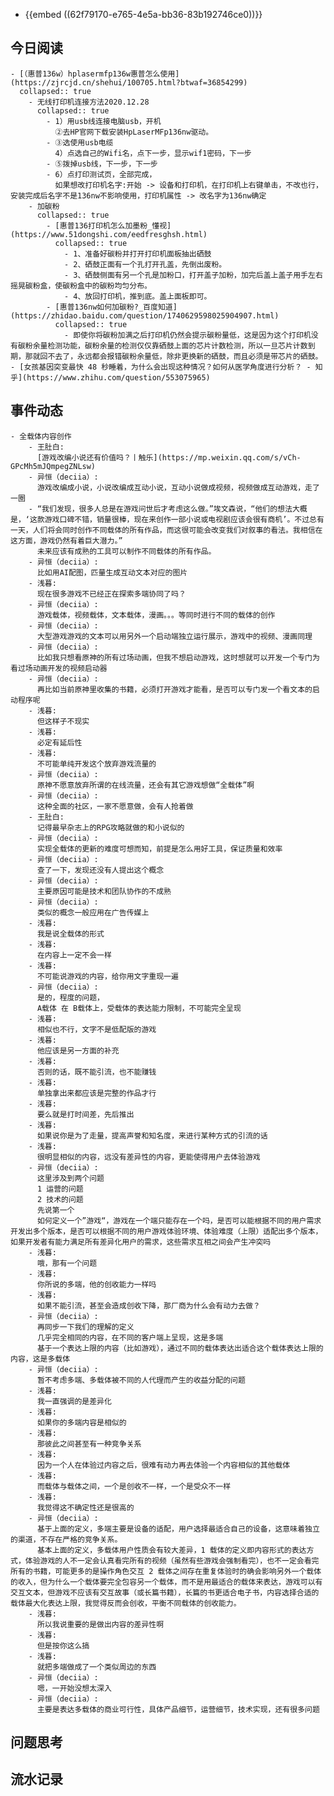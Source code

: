 - {{embed ((62f79170-e765-4e5a-bb36-83b192746ce0))}}
## 今日阅读
	- [（惠普136w）hplasermfp136w惠普怎么使用](https://zjrcjd.cn/shehui/100705.html?btwaf=36854299)
	  collapsed:: true
		- 无线打印机连接方法2020.12.28
		  collapsed:: true
			- 1）用usb线连接电脑usb，开机
			  ②去HP官网下载安装HpLaserMFp136nw驱动。
			- ③选使用usb电缆
			  4）点选自己的Wifi名，点下一步，显示wif1密码，下一步
			- ⑤拨掉usb线，下一步，下一步
			- 6）点打印测试页，全部完成，
			  如果想改打印机名字:开始 -> 设备和打印机，在打印机上右键单击，不改也行，安装完成后名字不是136nw不影响使用，打印机属性 -> 改名字为136nw确定
		- 加碳粉
		  collapsed:: true
			- [惠普136打印机怎么加墨粉_懂视](https://www.51dongshi.com/eedfresghsh.html)
			  collapsed:: true
				- 1、准备好碳粉并打开打印机面板抽出硒鼓
				- 2、硒鼓正面有一个孔打开孔盖，先倒出废粉。
				- 3、硒鼓侧面有另一个孔是加粉口，打开盖子加粉，加完后盖上盖子用手左右摇晃碳粉盒，使碳粉盒中的碳粉均匀分布。
				- 4、放回打印机，推到底。盖上面板即可。
			- [惠普136nw如何加碳粉?_百度知道](https://zhidao.baidu.com/question/1740629598025904907.html)
			  collapsed:: true
				- 即使你将碳粉加满之后打印机仍然会提示碳粉量低，这是因为这个打印机没有碳粉余量检测功能，碳粉余量的检测仅仅靠硒鼓上面的芯片计数检测，所以一旦芯片计数到期，那就回不去了，永远都会报错碳粉余量低，除非更换新的硒鼓，而且必须是带芯片的硒鼓。
	- [女孩基因突变最快 48 秒睡着，为什么会出现这种情况？如何从医学角度进行分析？ - 知乎](https://www.zhihu.com/question/553075965)
## 事件动态
	- 全载体内容创作
		- 王肚白:
		  [游戏改编小说还有价值吗？丨触乐](https://mp.weixin.qq.com/s/vCh-GPcMh5mJQmpegZNLsw)
		- 异恒（deciia）:
		  游戏改编成小说，小说改编成互动小说，互动小说做成视频，视频做成互动游戏，走了一圈
		- “我们发现，很多人总是在游戏问世后才考虑这么做。”埃文森说，“他们的想法大概是，‘这款游戏口碑不错，销量很棒，现在来创作一部小说或电视剧应该会很有商机’。不过总有一天，人们将会同时创作不同载体的所有作品，而这很可能会改变我们对叙事的看法。我相信在这方面，游戏仍然有着巨大潜力。”
		  未来应该有成熟的工具可以制作不同载体的所有作品。
		- 异恒（deciia）:
		  比如用AI配图，匹量生成互动文本对应的图片
		- 浅暮:
		  现在很多游戏不已经正在探索多端协同了吗？
		- 异恒（deciia）:
		  游戏载体，视频载体，文本载体，漫画。。。等同时进行不同的载体的创作
		- 异恒（deciia）:
		  大型游戏游戏的文本可以用另外一个启动端独立运行展示，游戏中的视频、漫画同理
		- 异恒（deciia）:
		  比如我只想看原神的所有过场动画，但我不想启动游戏，这时想就可以开发一个专门为看过场动画开发的视频启动器
		- 异恒（deciia）:
		  再比如当前原神里收集的书籍，必须打开游戏才能看，是否可以专门发一个看文本的启动程序呢
		- 浅暮:
		  但这样子不现实
		- 浅暮:
		  必定有延后性
		- 浅暮:
		  不可能单纯开发这个放弃游戏流量的
		- 异恒（deciia）:
		  原神不愿意放弃所谓的在线流量，还会有其它游戏想做“全载体”啊
		- 异恒（deciia）:
		  这种全面的社区，一家不愿意做，会有人抢着做
		- 王肚白:
		  记得最早杂志上的RPG攻略就做的和小说似的
		- 异恒（deciia）:
		  实现全载体的更新的难度可想而知，前提是怎么用好工具，保证质量和效率
		- 异恒（deciia）:
		  查了一下，发现还没有人提出这个概念
		- 异恒（deciia）:
		  主要原因可能是技术和团队协作的不成熟
		- 异恒（deciia）:
		  类似的概念一般应用在广告传媒上
		- 浅暮:
		  我是说全载体的形式
		- 浅暮:
		  在内容上一定不会一样
		- 浅暮:
		  不可能说游戏的内容，给你用文字重现一遍
		- 异恒（deciia）:
		  是的，程度的问题，
		  A载体 在 B载体上，受载体的表达能力限制，不可能完全呈现
		- 浅暮:
		  相似也不行，文字不是低配版的游戏
		- 浅暮:
		  他应该是另一方面的补充
		- 浅暮:
		  否则的话，既不能引流，也不能赚钱
		- 浅暮:
		  单独拿出来都应该是完整的作品才行
		- 浅暮:
		  要么就是打时间差，先后推出
		- 浅暮:
		  如果说你是为了走量，提高声誉和知名度，来进行某种方式的引流的话
		- 浅暮:
		  很明显相似的内容，远没有差异性的内容，更能使得用户去体验游戏
		- 异恒（deciia）:
		  这里涉及到两个问题
		  1 运营的问题
		  2 技术的问题
		  先说第一个
		  如何定义一个”游戏“，游戏在一个端只能存在一个吗，是否可以能根据不同的用户需求开发出多个版本，是否可以根据不同的用户游戏体验环境、体验难度（上限）适配出多个版本，如果开发者有能力满足所有差异化用户的需求，这些需求互相之间会产生冲突吗
		- 浅暮:
		  哦，那有一个问题
		- 浅暮:
		  你所说的多端，他的创收能力一样吗
		- 浅暮:
		  如果不能引流，甚至会造成创收下降，那厂商为什么会有动力去做？
		- 异恒（deciia）:
		  再同步一下我们的理解的定义
		  几乎完全相同的内容，在不同的客户端上呈现，这是多端
		  基于一个表达上限的内容（比如游戏），通过不同的载体表达出适合这个载体表达上限的内容，这是多载体
		- 异恒（deciia）:
		  暂不考虑多端、多载体被不同的人代理而产生的收益分配的问题
		- 浅暮:
		  我一直强调的是差异化
		- 浅暮:
		  如果你的多端内容是相似的
		- 浅暮:
		  那彼此之间甚至有一种竞争关系
		- 浅暮:
		  因为一个人在体验过内容之后，很难有动力再去体验一个内容相似的其他载体
		- 浅暮:
		  而载体与载体之间，一个是创收不一样，一个是受众不一样
		- 浅暮:
		  我觉得这不确定性还是很高的
		- 异恒（deciia）:
		  基于上面的定义，多端主要是设备的适配，用户选择最适合自己的设备，这意味着独立的渠道，不存在严格的竞争关系。
		  基本上面的定义，多载体用户性质会有较大差异，1 载体的定义即内容形式的表达方式，体验游戏的人不一定会认真看完所有的视频（虽然有些游戏会强制看完），也不一定会看完所有的书籍，可能更多的是操作角色交互 2 载体之间存在重复体验时的确会影响另外一个载体的收入，但为什么一个载体要完全包容另一个载体，而不是用最适合的载体来表达，游戏可以有交互文本，但游戏不应该有交互故事（或长篇书籍），长篇的书更适合电子书，内容选择合适的载体最大化表达上限，我觉得反而会创收，平衡不同载体的创收能力。
		- 浅暮:
		  所以我说重要的是做出内容的差异性啊
		- 浅暮:
		  但是按你这么搞
		- 浅暮:
		  就把多端做成了一个类似周边的东西
		- 异恒（deciia）:
		  嗯，一开始没想太深入
		- 异恒（deciia）:
		  主要是表达多载体的商业可行性，具体产品细节，运营细节，技术实现，还有很多问题
## 问题思考
## 流水记录